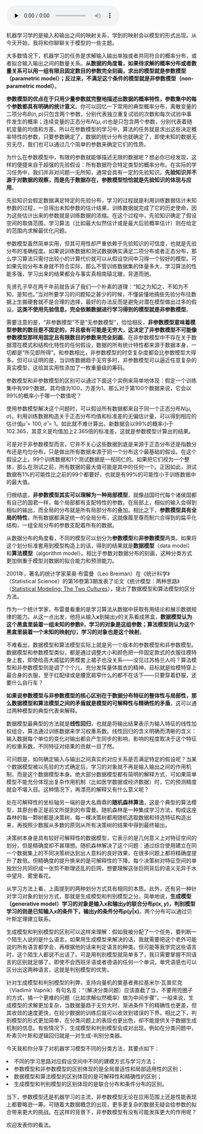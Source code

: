 <audio id="audio" title="05 | 模型的分类方式" controls="" preload="none"><source id="mp3" src="https://static001.geekbang.org/resource/audio/66/be/66c6534be0e0e67f7243de6f6a93eabe.mp3"></audio>

机器学习学的是输入和输出之间的映射关系，学到的映射会以模型的形式出现。从今天开始，我将和你聊聊关于模型的一些主题。

大多数情况下，机器学习的任务是求解输入输出单独或者共同符合的概率分布，或者拟合输入输出之间的数量关系。**从数据的角度看，如果待求解的概率分布或者数量关系可以用一组有限且固定数目的参数完全刻画，求出的模型就是参数模型（parametric model）；反过来，不满足这个条件的模型就是非参数模型（non-parametric model）**。

**参数模型的优点在于只用少量参数就完整地描述出数据的概率特性，参数集中的每个参数都具有明确的统计意义**。你可以回忆一下常用的典型概率分布，离散变量的二项分布$B(n, p)$只包含两个参数，分别代表独立重复试验的次数和每次试验中事件发生的概率；连续变量的正态分布$N(\mu, \sigma)$也是只包含两个参数，分别代表着随机变量的均值和方差。所以在参数模型的学习中，算法的任务就是求出这些决定概率特性的参数，只要参数确定了，数据的统计分布也就确定了，即使未知的数据无穷无尽，我们也可以通过几个简单的参数来确定它们的性质。

为什么在参数模型中，有限的参数就能够描述无限的数据呢？想必你已经发现，这样的便捷来自于超强的先验假设：所有数据符合特定类型的概率分布。在实际的学习任务中，我们并非对问题一无所知，通常会具有一定的先验知识。**先验知识并不源于对数据的观察，而是先于数据存在，参数模型恰恰就是先验知识的体现与应用**。

先验知识会假定数据满足特定的先验分布，学习的过程就是利用训练数据估计未知参数的过程，一旦得出未知参数的估计结果，训练数据就完成了它的历史使命，因为这些估计出来的参数就是训练数据的浓缩。在这个过程中，先验知识确定了假设空间的取值范围，学习算法（比如最大似然估计或是最大后验概率估计）则在给定的范围内求解最优化问题。

参数模型虽然简单实用，但其可用性却严重依赖于先验知识的可信度，也就是先验分布的准确程度。如果说训练数据和测试数据确实满足二项分布或者正态分布，那么学习算法只需付出较小的计算代价就可以从假设空间中习得一个较好的模型。可如果先验分布本身就不符合实际，那么不管训练数据集的体量多大，学习算法的性能多强，学习出来的结果都会与事实真相南辕北辙，背道而驰。

先贤孔子早在两千年前就告诉了我们一个朴素的道理：“知之为知之，不知为不知，是知也。”当对所要学习的问题知之甚少的时候，不懂装懂地搞些先验分布往数据上生搬硬套就不是合理的选择，最好的办法反而是避免对潜在模型做出过多的假设。**这类不使用先验信息，完全依赖数据进行学习得到的模型就是非参数模型**。

需要注意的是，“非参数模型”不是“无参数模型”，恰恰相反，**非参数模型意味着模型参数的数目是不固定的，并且极有可能是无穷大，这决定了非参数模型不可能像参数模型那样用固定且有限数目的参数来完全刻画**。在非参数模型中不存在关于数据潜在模式和结构化特性的任何假设，数据的所有统计特性都来源于数据本身，一切都是“所见即所得”。和参数相比，非参数模型的时空复杂度都会比参数模型大得多。但可以证明的是，当训练数据趋于无穷多时，非参数模型可以逼近任意复杂的真实模型，这给其实用性添加了一枚重量级的筹码。

参数模型和非参数模型的区别可以通过下面这个实例来简单地体现：假定一个训练集中有99个数据，其均值为100，方差为1。那么对于第100个数据来说，它会以99%的概率小于哪一个数值呢？

使用参数模型解决这个问题时，可以假设所有数据都来自于同一个正态分布$N(\mu, \sigma)$。利用训练数据构造关于正态分布均值和标准差的无偏估计量，可以得到相应的估计值$\hat \mu = 100, \hat \sigma = 1$。如此就不难计算出，新数据会以99%的概率小于102.365，其意义是均值加上2.365倍的标准差，这就是参数模型计算出的结果。

可是对于非参数模型而言，它并不关心这些数据到底是来源于正态分布还是指数分布还是均匀分布，只是做出所有数据来源于同一个分布这个最基础的假设。在这个假设之上，99个训练数据和1个测试数据是一视同仁的。如果把它们视为一个整体，那么在测试之前，所有数据的最大值可能是其中的任何一个。正因如此，测试数据有1%的可能性比之前的99个都要好，也就是有99%的可能性小于训练数据中的最大值。

归根结底，**非参数模型其实可以理解为一种局部模型**，就像战国时代每个诸侯国都有自己的国君一样，每个局部都有支配特性的参数。在局部上，相似的输入会得到相似的输出，而全局的分布就是所有局部分布的叠加。相比之下，**参数模型具有全局的特性**，所有数据都满足统一的全局分布，这就像履至尊而制六合得到的扁平化结构，一组全局分布的参数支配着所有的数据。

从数据分布的角度看，不同的模型可以划分为**参数模型**和**非参数模型**两类。如果将这个划分标准套用到模型构造上的话，得到的结果就是**数据模型**（data model）和**算法模型**（algorithm model）。相比于参数对数据分布的刻画，这种分类方式更加侧重于模型对数据的拟合能力和预测能力。

2001年，著名的统计学家莱奥·布雷曼（Leo Breiman）在《统计科学》（Statistical Science）的第16卷第3期发表了论文《统计模型：两种思路》（[Statistical Modeling: The Two Cultures](http://www2.math.uu.se/~thulin/mm/breiman.pdf)），提出了数据模型和算法模型的区分方法。

作为一个统计学家，布雷曼看重的是学习算法从数据中获取有用结论和展示数据规律的能力。从这一点出发，他将从输入$\mathbf{x}$到输出$y$的关系看成黑盒，**数据模型认为这个黑盒里装着一组未知的参数$\boldsymbol \theta$，学习的对象是这组参数；算法模型则认为这个黑盒里装着一个未知的映射$f(\dot)$，学习的对象也是这个映射**。

不难看出，数据模型和算法模型实际上就是另一个版本的参数模型和非参数模型。数据模型和参数模型类似，都是通过调整大小和颜色把一件固定款式的衣服往模特身上套，即使给高大威猛的男模套上裙子也没关系——没见过苏格兰人吗？算法模型和非参数模型则是调了个个儿，充分发挥量体裁衣的精神，目标就是给模特穿上最合身的衣服，至于红配绿或是腰宽肩窄什么的都不在话下——只要穿着舒服，还要什么自行车？

**如果说参数模型与非参数模型的核心区别在于数据分布特征的整体性与局部性，那么数据模型和算法模型之间的矛盾就是模型的可解释性与精确性的矛盾**，这可以通过两种模型的典型代表来解释。

数据模型最典型的方法就是**线性回归**，也就是将输出结果表示为输入特征的线性加权组合，算法通过训练数据来学习权重系数。线性回归的含义明确而清晰的含义：输入数据每个单位的变化对输出都会产生同步的影响，影响的程度取决于这个特征的权重系数，不同特征对结果的贡献一目了然。

可问题是，如何确定输入与输出之间真实的对应关系是否满足特定的假设呢？当某个数据模型被以先验的方式确定后，学习的对象就不再是输入输出之间的作用机制，而是这个数据模型本身。绝大部分数据模型都有简明的解释方式，可如果简单模型不能充分体现出复杂作用机制（比如医学数据或经济数据）时，它的预测精度就会不堪入目。这种情况下，再漂亮的解释又有什么意义呢？

处在可解释性的坐标轴另一端的是大名鼎鼎的**随机森林算法**，这是个典型的算法模型，其原创者正是前文所提到的布雷曼。随机森林是一种集成学习方法，构成这座森林的每一颗树都是决策树，每一棵决策树都用随机选取数据和待选特征构造出来，再按照少数服从多数的原则从所有决策树的结果中得到最终输出。

决策树本身是具有较好可解释性的数据模型，它表示的是几何意义上对特征空间的划分，但是精确度却不甚理想。随机森林解决了这个问题：通过综合使用建立在同一个数据集上的不同决策树达到出人意料的良好效果，在很多问题上都将精确度提升了数倍。但精确度的提升换来的是可解释性的下降。每个决策树对特征空间的单独划分共同织成一张剪不断理还乱的巨网，想要理解这张巨网背后的语义无异于水中望月、雾里看花。

从学习方法上看，上面提到的两种划分方式具有相同的本质。此外，还有另一种针对学习对象的划分方式，那就是生成模型和判别模型之分。简单地说，**生成模型（generative model）学习的对象是输入$\mathbf{x}$和输出$y$的联合分布$p(\mathbf{x}, y)$，判别模型学习的则是已知输入$\mathbf{x}$的条件下，输出$y$的条件分布$p(y | \mathbf{x})$**。两个分布可以通过贝叶斯定理建立联系。

生成模型和判别模型的区别可以这样来理解：假如我被分配了一个任务，要判断一个陌生人说的是什么语言。如果用生成模型来解决的话，我就需要把这个老外可能说的所有语言都学会，再根据他的话来判定语言的种类。但可能等我学完这些语言时，这个陌生人都说不出话了。可是用判别模型就简单多了，我只需要掌握不同语言的区别就足够了。即使不会西班牙语或者德语的任何一个单词，单凭语感也可以区分出这两种语言，这就是判别模型的优势。

针对生成模型和判别模型的利弊，支持向量机的奠基者弗拉基米尔·瓦普尼克（Vladimir Vapnik）有句名言：“（解决分类问题）应该直截了当，不要用兜圈子的方式，搞一个更难的问题（比如求解似然概率）做为中间步骤”。一般来说，生成模型的求解更加复杂，当数据量趋于无穷大时，渐进条件下的精确性也更差，但其收敛的速度更快，在较少数据的训练后就可以收敛到错误的下界。相比之下，判别模型的形式更加简单，在分类问题上的表现也更出色，却不能提供关于数据生成机制的信息。有些情况下，生成模型和判别模型会成对出现。例如在分类问题中，朴素贝叶斯和逻辑回归就是一对生成-判别分类器。

今天我和你分享了对机器学习模型不同的分类方法，其要点如下：

<li>不同的学习思路对应假设空间中不同的建模方式与学习方法；
</li>
<li>参数模型和非参数模型的区别体现的是全局普适性和局部适用性的区别；
</li>
<li>数据模型和算法模型的区别体现的是可解释性和精确性的区别；
</li>
<li>生成模型和判别模型的区别体现的是联合分布和条件分布的区别。
</li>

当下，参数模型还是机器学习的主流，非参数模型无论在应用范围上还是性能表现上都要略逊一筹。可随着大数据概念的出现，更多更复杂的数据无疑会给参数的拟合带来更大的挑战。在这样的背景下，非参数模型有没有可能发挥更大的作用呢？

欢迎发表你的看法。

<img src="https://static001.geekbang.org/resource/image/96/64/969bb6825efd69d1c5b59a2539764764.jpg" alt="">


